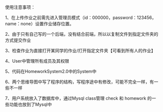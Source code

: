 使用注意事项：

1、在上传作业之前需先进入管理员模式（id：000000，password：123456，name：none）设置作业储存位置。

2、由于只有自己写的一个后端，没有结合前端，所以以复制文件到指定文件夹的方式提交作业

3、检查作业为直接打开某同学的作业/打开指定文件夹【可看到所有人的作业】

4、User中管理所有成员及其权限

5、代码在HomeworkSystem2.0中的System中

6、两个思维导图中写了程序的结构，写程序途中有修改，可能不完全一样，有一些不一样

7、用户系统放入了数据库中，通过Mysql class管理 check 和 homework 的一些功能也放到了Mysql中
